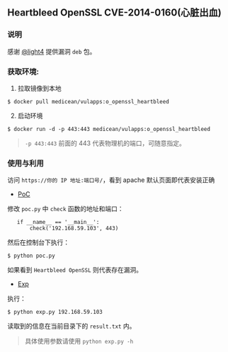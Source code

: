 ## Heartbleed OpenSSL CVE-2014-0160(心脏出血)

### 说明

 感谢 [@light4](https://github.com/light4) 提供漏洞 `deb` 包。

### 获取环境:

1. 拉取镜像到本地

 ```
$ docker pull medicean/vulapps:o_openssl_heartbleed
 ```

2. 启动环境

 ```
$ docker run -d -p 443:443 medicean/vulapps:o_openssl_heartbleed
 ```
 > `-p 443:443` 前面的 443 代表物理机的端口，可随意指定。 

### 使用与利用

访问 `https://你的 IP 地址:端口号/`，看到 apache 默认页面即代表安装正确

* [PoC](./poc.py)

 修改 `poc.py` 中 `check` 函数的地址和端口：

 ```
	if __name__ == '__main__':
    	check('192.168.59.103', 443)
 ```
 然后在控制台下执行：

 ```
 $ python poc.py
 ```
 如果看到 `Heartbleed OpenSSL` 则代表存在漏洞。

* [Exp](./exp.py)

 执行：

 ```
 $ python exp.py 192.168.59.103
 ```
 读取到的信息在当前目录下的 `result.txt` 内。

 > 具体使用参数请使用 `python exp.py -h`
